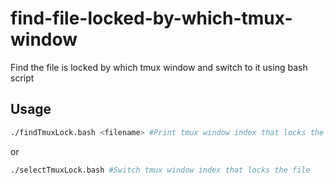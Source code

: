 # find-file-locked-by-which-tmux-window
Find the file is locked by which tmux window and switch to it using bash script
## Usage
```bash
./findTmuxLock.bash <filename> #Print tmux window index that locks the file
```  
or  
```bash
./selectTmuxLock.bash #Switch tmux window index that locks the file
```
